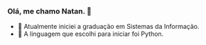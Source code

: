### Olá, me chamo Natan. 👋

- 🏫 Atualmente iniciei a graduação em Sistemas da Informação.
- 🌱 A linguagem que escolhi para iniciar foi Python.


